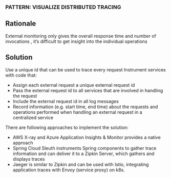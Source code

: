 ### PATTERN: VISUALIZE DISTRIBUTED TRACING ###

## Rationale
External monitoring only gives the overall response time and number of invocations , it’s difficult to get insight into the individual operations

## Solution
Use a unique id that can be used to trace every request
Instrument services with code that:
*	Assign each external request a unique external request id
*	Pass the external request id to all services that are involved in handling the request
*	Include the external request id in all log messages
*	Record information (e.g. start time, end time) about the requests and operations performed when handling an external request in a centralized service

There are following approaches to implement the solution:
*	AWS X-ray and Azure Application Insights & Monitor provides a native approach 
*	Spring Cloud Sleuth instruments Spring components to gather trace information and can deliver it to a Zipkin Server, which gathers and displays traces
*	Jaeger is similar to Zipkin and can be used with Istio, integrating application traces with Envoy (service proxy) on k8s. 
